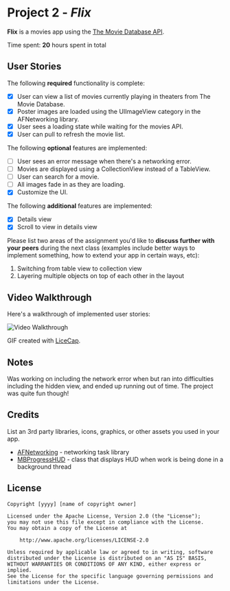 # Project 2 - *Flix*

**Flix** is a movies app using the [The Movie Database API](http://docs.themoviedb.apiary.io/#).

Time spent: **20** hours spent in total

## User Stories

The following **required** functionality is complete:

- [x] User can view a list of movies currently playing in theaters from The Movie Database.
- [x] Poster images are loaded using the UIImageView category in the AFNetworking library.
- [x] User sees a loading state while waiting for the movies API.
- [x] User can pull to refresh the movie list.

The following **optional** features are implemented:

- [ ] User sees an error message when there's a networking error.
- [ ] Movies are displayed using a CollectionView instead of a TableView.
- [ ] User can search for a movie.
- [ ] All images fade in as they are loading.
- [x] Customize the UI.

The following **additional** features are implemented:

- [x] Details view
- [x] Scroll to view in details view

Please list two areas of the assignment you'd like to **discuss further with your peers** during the next class (examples include better ways to implement something, how to extend your app in certain ways, etc):

1. Switching from table view to collection view
2. Layering multiple objects on top of each other in the layout

## Video Walkthrough

Here's a walkthrough of implemented user stories:

<img src='<div style="max-width: 500px;" id="_giphy_xT0Gqhs39MCOEFFfNu"></div><script>var _giphy = _giphy || []; _giphy.push({id: "xT0Gqhs39MCOEFFfNu",w: 367, h: 656, clickthrough_url: "http://giphy.com/gifs/xT0Gqhs39MCOEFFfNu"});var g = document.createElement("script"); g.type = "text/javascript"; g.async = true;g.src = ("https:" == document.location.protocol ? "https://" : "http://") + "giphy.com/static/js/widgets/embed.js";var s = document.getElementsByTagName("script")[0]; s.parentNode.insertBefore(g, s);</script>' title='Video Walkthrough' width='' alt='Video Walkthrough' />

GIF created with [LiceCap](http://www.cockos.com/licecap/).

## Notes

Was working on including the network error when but ran into difficulties including the hidden view, and ended up running out of time. The project was quite fun though!

## Credits

List an 3rd party libraries, icons, graphics, or other assets you used in your app.

- [AFNetworking](https://github.com/AFNetworking/AFNetworking) - networking task library
- [MBProgressHUD](https://cocoapods.org/?q=progress) - class that displays HUD when work is being done in a background thread

## License

    Copyright [yyyy] [name of copyright owner]

    Licensed under the Apache License, Version 2.0 (the "License");
    you may not use this file except in compliance with the License.
    You may obtain a copy of the License at

        http://www.apache.org/licenses/LICENSE-2.0

    Unless required by applicable law or agreed to in writing, software
    distributed under the License is distributed on an "AS IS" BASIS,
    WITHOUT WARRANTIES OR CONDITIONS OF ANY KIND, either express or implied.
    See the License for the specific language governing permissions and
    limitations under the License.
